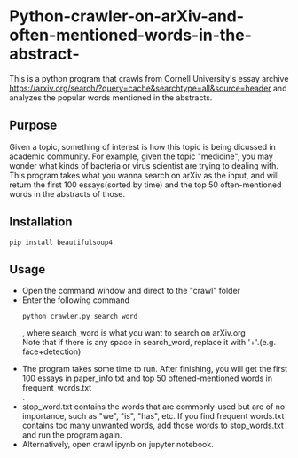 # Python-crawler-on-arXiv-and-often-mentioned-words-in-the-abstract-
This is a python program that crawls from Cornell University's essay archive https://arxiv.org/search/?query=cache&searchtype=all&source=header and analyzes the popular words mentioned in the abstracts.
## Purpose
Given a topic, something of interest is how this topic is being dicussed in academic community. For example, given the topic "medicine", you may wonder what kinds of bacteria or virus scientist are trying to dealing with. This program takes what you wanna search on arXiv as the input, and will return the first 100 essays(sorted by time) and the top 50 often-mentioned words in the abstracts of those.
## Installation
```
pip install beautifulsoup4
```

## Usage
<ul>
<li>Open the command window and direct to the "crawl" folder</li>
<li>Enter the following command
  
  ```
  python crawler.py search_word

  ```
  , where search_word is what you want to search on arXiv.org<br>
  Note that if there is any space in search_word, replace it with '+'.(e.g. face+detection)</li>

<li>The program takes some time to run. After finishing, you will get the first 100 essays in paper_info.txt and top 50 oftened-mentioned words in frequent_words.txt</li>.
<li>stop_word.txt contains the words that are commonly-used but are of no importance, such as "we", "is", "has", etc. If you find frequent words.txt contains too many unwanted words, add those words to stop_words.txt and run the program again.</li> 
<li>Alternatively, open crawl.ipynb on jupyter notebook.</li>
</ul>
